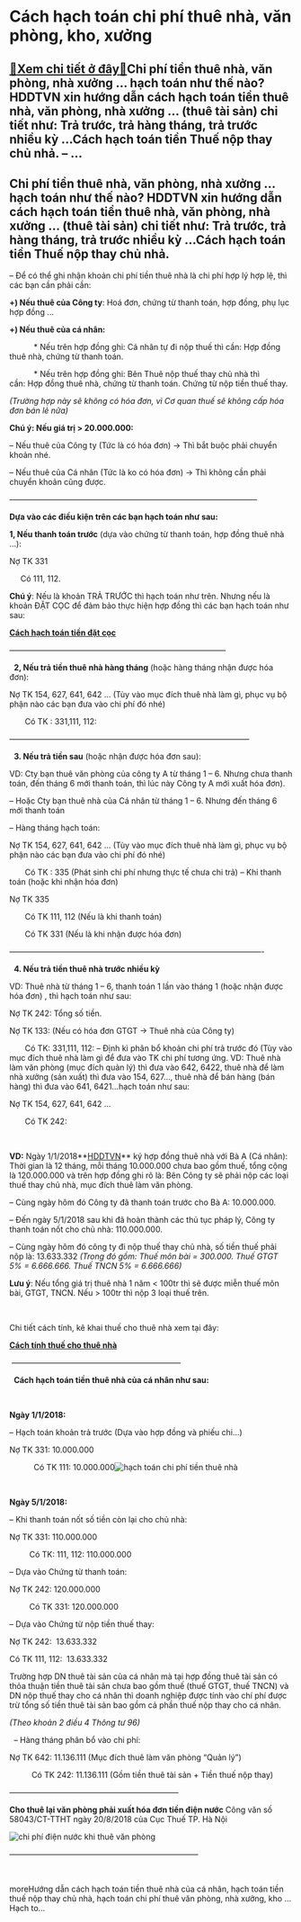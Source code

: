 Cách hạch toán chi phí thuê nhà, văn phòng, kho, xưởng
======================================================

[:gift:Xem chi tiết ở đây:gift:](https://hddtvn.com/cach-hach-toan-chi-phi-thue-nha-van-phong-kho-xuong/)Chi phí tiền thuê nhà, văn phòng, nhà xưởng … hạch toán như thế nào? HDDTVN xin hướng dẫn cách hạch toán tiền thuê nhà, văn phòng, nhà xưởng … (thuê tài sản) chi tiết như: Trả trước, trả hàng tháng, trả trước nhiều kỳ …Cách hạch toán tiền Thuế nộp thay chủ nhả. – …
-------------------------------------------------------------------------------------------------------------------------------------------------------------------------------------------------------------------------------------------------------------------------



Chi phí tiền thuê nhà, văn phòng, nhà xưởng … hạch toán như thế nào? HDDTVN xin hướng dẫn cách hạch toán tiền thuê nhà, văn phòng, nhà xưởng … (thuê tài sản) chi tiết như: Trả trước, trả hàng tháng, trả trước nhiều kỳ …Cách hạch toán tiền Thuế nộp thay chủ nhả.
-----------------------------------------------------------------------------------------------------------------------------------------------------------------------------------------------------------------------------------------------------------------------


– Để có thể ghi nhận khoản chi phí tiền thuê nhà là chi phí hợp lý hợp lệ, thì các bạn cần phải cần:  

**+) Nếu thuê của Công ty**: Hoá đơn, chứng từ thanh toán, hợp đồng, phụ lục hợp đồng …  

**+) Nếu thuê của cá nhân:**  

           * Nếu trên hợp đồng ghi: Cá nhân tự đi nộp thuế thì cần: Hợp đồng thuê nhà, chứng từ thanh toán.  

           * Nếu trên hợp đồng ghi: Bên Thuê nộp thuế thay chủ nhà thì cần: Hợp đồng thuê nhà, chứng từ thanh toán. Chứng từ nộp tiền thuế thay.  

*(Trường hợp này sẽ không có hóa đơn, vì Cơ quan thuế sẽ không cấp hóa đơn bán lẻ nữa)*





**Chú ý: Nếu giá trị > 20.000.000:**  

– Nếu thuê của Công ty (Tức là có hóa đơn) -> Thì bắt buộc phải chuyển khoản nhé.  

– Nếu thuê của Cá nhân (Tức là ko có hóa đơn) -> Thì không cần phải chuyển khoản cũng được.



 ———————————————————————————————–

**Dựa vào các điều kiện trên các bạn hạch toán như sau:**


**1, Nếu thanh toán trước** (dựa vào chứng từ thanh toán, hợp đồng thuê nhà …):


Nợ TK 331  

     Có 111, 112.


**Chú ý**: Nếu là khoản TRẢ TRƯỚC thì hạch toán như trên. Nhưng nếu là khoản ĐẶT CỌC để đảm bảo thực hiện hợp đồng thì các bạn hạch toán như sau:



**[Cách hạch toán tiền đặt cọc](# "cách hạch toán tiền đặt cọc")**

  

 ———————————————————————————–  

  
**2, Nếu trả tiền thuê nhà hàng tháng** (hoặc hàng tháng nhận được hóa đơn):


Nợ TK 154, 627, 641, 642 … (Tùy vào mục đích thuê nhà làm gì, phục vụ bộ phận nào các bạn đưa vào chi phí đó nhé)  

       Có TK : 331,111, 112:



 ——————————————————————————————–  

  
**3. Nếu trả tiền sau** (hoặc nhận được hóa đơn sau):  

VD: Cty bạn thuê văn phòng của công ty A từ tháng 1 – 6. Nhưng chưa thanh toán, đến tháng 6 mới thanh toán, thì lúc này Công ty A mới xuất hóa đơn).  

– Hoặc Cty bạn thuê nhà của Cá nhân từ tháng 1 – 6. Nhưng đến tháng 6 mới thanh toán


– Hàng tháng hạch toán:

  

Nợ TK 154, 627, 641, 642 … (Tùy vào mục đích thuê nhà làm gì, phục vụ bộ phận nào các bạn đưa vào chi phí đó nhé)  

       Có TK : 335 (Phát sinh chi phí nhưng thực tế chưa chi trả)
– Khi thanh toán (hoặc khi nhận hóa đơn)  

Nợ TK 335  

       Có TK 111, 112 (Nếu là khi thanh toán)  

       Có TK 331 (Nếu là khi nhận được hóa đơn)



 ————————————————————————————————-  

  
**4. Nếu trả tiền thuê nhà trước nhiều kỳ**   

VD: Thuê nhà từ tháng 1 – 6, thanh toán 1 lần vào tháng 1 (hoặc nhận được hóa đơn) , thì hạch toán như sau:


Nợ TK 242: Tổng số tiền.  

Nợ TK 133: (Nếu có hóa đơn GTGT -> Thuê nhà của Công ty)

  

       Có TK: 331,111, 112:
– Định kì phân bổ khoản chi phí trả trước đó (Tùy vào mục đích thuê nhà làm gì để đưa vào TK chi phí tương ứng. VD: Thuê nhà làm văn phòng (mục đích quản lý) thì đưa vào 642, 6422, thuê nhà để làm nhà xưởng (sản xuất) thì đưa vào 154, 627…, thuê nhà để bán hàng (bán hàng) thì đưa vào 641, 6421…hạch toán như sau:


Nợ TK 154, 627, 641, 642 …  

       Có TK 242:  

   

**VD:** Ngày 1/1/2018**[HDDTVN](http://hddtvn.com/ "HDDTVN")** ký hợp đồng thuê nhà với Bà A (Cá nhân): Thời gian là 12 tháng, mỗi tháng 10.000.000 chưa bao gồm thuế, tổng cộng là 120.000.000 và trên hợp đồng ghi rõ là: Bên Công ty sẽ phải nộp các loại thuế thay chủ nhà, mục đích thuê làm văn phòng.  

– Cùng ngày hôm đó Công ty đã thanh toán trước cho Bà A: 10.000.000.


– Đến ngày 5/1/2018 sau khi đã hoàn thành các thủ tục pháp lý, Công ty thanh toán nốt cho chủ nhà: 110.000.000.  

– Cùng ngày hôm đó công ty đi nộp thuế thay chủ nhà, số tiền thuế phải nộp là: 13.633.332 *(Trong đó gồm: Thuế môn bài = 300.000. Thuế GTGT 5% = 6.666.666. Thuế TNCN 5% = 6.666.666)*



**Lưu ý**: Nếu tổng giá trị thuê nhà 1 năm < 100tr thì sẽ được miễn thuế môn bài, GTGT, TNCN. Nếu > 100tr thì nộp 3 loại thuế trên.  

  

Chi tiết cách tính, kê khai thuế cho thuê nhà xem tại đây:

**[Cách tính thuế cho thuê nhà](# "cách tính thuế cho thuê nhà")**

 —————————————————————–  

  
**Cách hạch toán tiền thuê nhà của cá nhân như sau:**  

   

**Ngày 1/1/2018:**  

– Hạch toán khoản trả trước (Dựa vào hợp đồng và phiếu chi…)  

Nợ TK 331: 10.000.000  

           Có TK 111: 10.000.000![hạch toán chi phí tiền thuê nhà](https://hddtvn.com/wp-content/uploads/2021/01/hach20toan20chi20phi20tien20thue20nha.jpg "hạch toán chi phí tiền thuê nhà")  

   

**Ngày 5/1/2018:**  

– Khi thanh toán nốt số tiền còn lại cho chủ nhà:  

Nợ TK 331: 110.000.000  

         Có TK: 111, 112: 110.000.000


– Dựa vào Chứng từ thanh toán:  

Nợ TK 242: 120.000.000  

         Có TK 331: 120.000.000


– Dựa vào Chứng từ nộp tiền thuế thay:  

Nợ TK 242:  13.633.332  

Có TK 111, 112:  13.633.332


Trường hợp DN thuê tài sản của cá nhân mà tại hợp đồng thuê tài sản có thỏa thuận tiền thuê tài sản chưa bao gồm thuế (thuế GTGT, thuế TNCN) và DN nộp thuế thay cho cá nhân thì doanh nghiệp được tính vào chí phí được trừ tổng số tiền thuê tài sản bao gồm cả phần thuế nộp thay cho cá nhân.



*(Theo khoản 2 điều 4 Thông tư 96)*  

  
– Hàng tháng phân bổ vào chi phí:  

Nợ TK 642: 11.136.111 (Mục đích thuê làm văn phòng “Quản lý”)  

          Có TK 242: 11.136.111 (Gồm tiền thuê tài sản + Tiền thuế nộp thay)



  

—————————————————————–

  

**Cho thuê lại văn phòng phải xuất hóa đơn tiền điện nước**
Công văn số 58043/CT-TTHT ngày 20/8/2018 của Cục Thuế TP. Hà Nội


![chi phí điện nước khi thuê văn phòng](https://hddtvn.com/wp-content/uploads/2021/01/chi-phi-dien-nuoc-khi-thue-van-phong.png "chi phí điện nước khi thuê văn phòng")



————————————————————————  

  



moreHướng dẫn cách hạch toán tiền thuê nhà của cá nhân, hạch toán tiền thuế nộp thay chủ nhà, hạch toán chi phí thuê văn phòng, nhà xưởng, kho … Hạch to…

